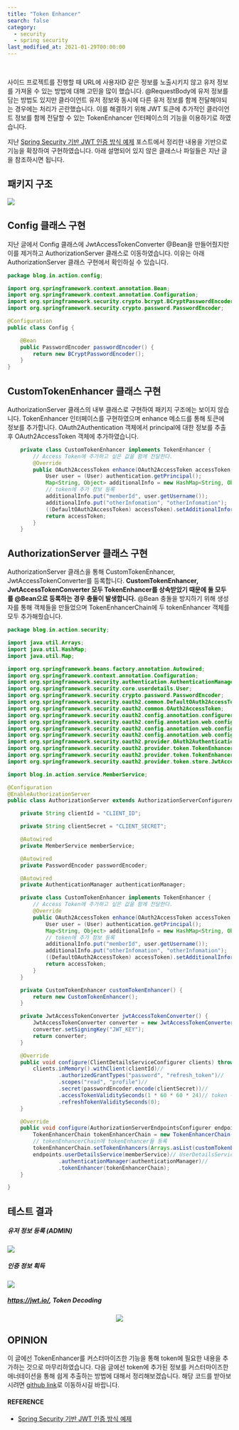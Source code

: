 ```yaml
---
title: "Token Enhancer"
search: false
category:
  - security
  - spring security
last_modified_at: 2021-01-29T00:00:00
---
```


<br>

사이드 프로젝트를 진행할 때 URL에 사용자ID 같은 정보를 노출시키지 않고 유저 정보를 가져올 수 있는 방법에 대해 고민을 많이 했습니다. 
@RequestBody에 유저 정보를 담는 방법도 있지만 클라이언트 유저 정보와 동시에 다른 유저 정보를 함께 전달해야되는 경우에는 처리가 곤란했습니다. 
이를 해결하기 위해 JWT 토큰에 추가적인 클라이언트 정보를 함께 전달할 수 있는 TokenEnhancer 인터페이스의 기능을 이용하기로 하였습니다. 

지난 [Spring Security 기반 JWT 인증 방식 예제][jwt-blogLink] 포스트에서 정리한 내용을 기반으로 기능을 확장하여 구현하였습니다. 
아래 설명되어 있지 않은 클래스나 파일들은 지난 글을 참조하시면 됩니다. 

## 패키지 구조
<p align="left"><img src="/images/token-enhancer-1.JPG"></p>

## Config 클래스 구현
지난 글에서 Config 클래스에 JwtAccessTokenConverter @Bean을 만들어줬지만 이를 제거하고 AuthorizationServer 클래스로 이동하였습니다. 
이유는 아래 AuthorizationServer 클래스 구현에서 확인하실 수 있습니다. 

```java
package blog.in.action.config;

import org.springframework.context.annotation.Bean;
import org.springframework.context.annotation.Configuration;
import org.springframework.security.crypto.bcrypt.BCryptPasswordEncoder;
import org.springframework.security.crypto.password.PasswordEncoder;

@Configuration
public class Config {

    @Bean
    public PasswordEncoder passwordEncoder() {
        return new BCryptPasswordEncoder();
    }
}
```
## CustomTokenEnhancer 클래스 구현
AuthorizationServer 클래스의 내부 클래스로 구현하여 패키지 구조에는 보이지 않습니다. 
TokenEnhancer 인터페이스를 구현하였으며 enhance 메소드를 통해 토큰에 정보를 추가합니다. 
OAuth2Authentication 객체에서 principal에 대한 정보를 추출 후 OAuth2AccessToken 객체에 추가하였습니다. 
```java
    private class CustomTokenEnhancer implements TokenEnhancer {
        // Access Token에 추가하고 싶은 값을 함께 전달한다.
        @Override
        public OAuth2AccessToken enhance(OAuth2AccessToken accessToken, OAuth2Authentication authentication) {
            User user = (User) authentication.getPrincipal();
            Map<String, Object> additionalInfo = new HashMap<String, Object>();
            // token에 추가 정보 등록
            additionalInfo.put("memberId", user.getUsername());
            additionalInfo.put("otherInfomation", "otherInfomation");
            ((DefaultOAuth2AccessToken) accessToken).setAdditionalInformation(additionalInfo);
            return accessToken;
        }
    }
```

## AuthorizationServer 클래스 구현
AuthorizationServer 클래스을 통해 CustomTokenEnhancer, JwtAccessTokenConverter를 등록합니다. 
**CustomTokenEnhancer, JwtAccessTokenConverter 모두 TokenEnhancer를 상속받았기 때문에 둘 모두를 @Bean으로 등록하는 경우 충돌이 발생합니다.** 
@Bean 충돌을 방지하기 위해 생성자를 통해 객체들을 만들었으며 TokenEnhancerChain에 두 tokenEnhancer 객체를 모두 추가해줬습니다. 

```java
package blog.in.action.security;

import java.util.Arrays;
import java.util.HashMap;
import java.util.Map;

import org.springframework.beans.factory.annotation.Autowired;
import org.springframework.context.annotation.Configuration;
import org.springframework.security.authentication.AuthenticationManager;
import org.springframework.security.core.userdetails.User;
import org.springframework.security.crypto.password.PasswordEncoder;
import org.springframework.security.oauth2.common.DefaultOAuth2AccessToken;
import org.springframework.security.oauth2.common.OAuth2AccessToken;
import org.springframework.security.oauth2.config.annotation.configurers.ClientDetailsServiceConfigurer;
import org.springframework.security.oauth2.config.annotation.web.configuration.AuthorizationServerConfigurerAdapter;
import org.springframework.security.oauth2.config.annotation.web.configuration.EnableAuthorizationServer;
import org.springframework.security.oauth2.config.annotation.web.configurers.AuthorizationServerEndpointsConfigurer;
import org.springframework.security.oauth2.provider.OAuth2Authentication;
import org.springframework.security.oauth2.provider.token.TokenEnhancer;
import org.springframework.security.oauth2.provider.token.TokenEnhancerChain;
import org.springframework.security.oauth2.provider.token.store.JwtAccessTokenConverter;

import blog.in.action.service.MemberService;

@Configuration
@EnableAuthorizationServer
public class AuthorizationServer extends AuthorizationServerConfigurerAdapter {

    private String clientId = "CLIENT_ID";

    private String clientSecret = "CLIENT_SECRET";

    @Autowired
    private MemberService memberService;

    @Autowired
    private PasswordEncoder passwordEncoder;

    @Autowired
    private AuthenticationManager authenticationManager;

    private class CustomTokenEnhancer implements TokenEnhancer {
        // Access Token에 추가하고 싶은 값을 함께 전달한다.
        @Override
        public OAuth2AccessToken enhance(OAuth2AccessToken accessToken, OAuth2Authentication authentication) {
            User user = (User) authentication.getPrincipal();
            Map<String, Object> additionalInfo = new HashMap<String, Object>();
            // token에 추가 정보 등록
            additionalInfo.put("memberId", user.getUsername());
            additionalInfo.put("otherInfomation", "otherInfomation");
            ((DefaultOAuth2AccessToken) accessToken).setAdditionalInformation(additionalInfo);
            return accessToken;
        }
    }

    private CustomTokenEnhancer customTokenEnhancer() {
        return new CustomTokenEnhancer();
    }

    private JwtAccessTokenConverter jwtAccessTokenConverter() {
        JwtAccessTokenConverter converter = new JwtAccessTokenConverter();
        converter.setSigningKey("JWT_KEY");
        return converter;
    }

    @Override
    public void configure(ClientDetailsServiceConfigurer clients) throws Exception {
        clients.inMemory().withClient(clientId)//
                .authorizedGrantTypes("password", "refresh_token")//
                .scopes("read", "profile")//
                .secret(passwordEncoder.encode(clientSecret))//
                .accessTokenValiditySeconds(1 * 60 * 60 * 24)// token 유효 시간 등록
                .refreshTokenValiditySeconds(0);
    }

    @Override
    public void configure(AuthorizationServerEndpointsConfigurer endpoints) throws Exception {
        TokenEnhancerChain tokenEnhancerChain = new TokenEnhancerChain();
        // tokenEnhancerChain에 tokenEnhancer들 등록
        tokenEnhancerChain.setTokenEnhancers(Arrays.asList(customTokenEnhancer(), jwtAccessTokenConverter())); // JWT Converter 등록
        endpoints.userDetailsService(memberService)// UserDetailsService 등록
                .authenticationManager(authenticationManager)//
                .tokenEnhancer(tokenEnhancerChain);
    }

}
```

## 테스트 결과
##### 유저 정보 등록 (ADMIN)
<p align="left"><img src="/images/token-enhancer-2.JPG"></p>

##### 인증 정보 획득
<p align="left"><img src="/images/token-enhancer-3.JPG"></p>

##### <https://jwt.io/>, Token Decoding 
<p align="center"><img src="/images/token-enhancer-4.JPG"></p>

## OPINION
이 글에선 TokenEnhancer를 커스터마이즈한 기능을 통해 token에 필요한 내용을 추가하는 것으로 마무리하였습니다. 
다음 글에선 token에 추가된 정보를 커스터마이즈한 애너테이션을 통해 쉽게 추출하는 방법에 대해서 정리해보겠습니다.
해당 코드를 받아보시려면 [github link][blog-githubLink]로 이동하시길 바랍니다.

#### REFERENCE
- [Spring Security 기반 JWT 인증 방식 예제][jwt-blogLink]

[jwt-blogLink]: https://junhyunny.github.io/security/spring%20security/spring-security-example/
[blog-githubLink]: https://github.com/Junhyunny/action-in-blog/tree/54a9e2977b7067a42c214e44999e106de9d2b3bd